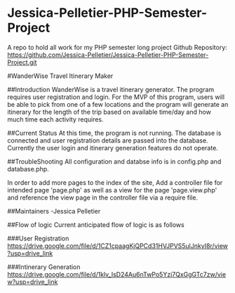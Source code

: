 # Jessica-Pelletier-PHP-Semester-Project
A repo to hold all work for my PHP semester long project
Github Repository: https://github.com/Jessica-Pelletier/Jessica-Pelletier-PHP-Semester-Project.git

#WanderWise Travel Itinerary Maker

##Introduction
WanderWise is a travel itinerary generator. The program requires user registration and login. For the MVP of this program, users will be able to pick from one of a few locations and the program will generate an itinerary for the length of the trip based on available time/day and how much time each activity requires. 

##Current Status 
At this time, the program is not running. The database is connected and user registration details are passed into the database. Currently the user login and itinerary generation features do not operate. 

##TroubleShooting
All configuration and databse info is in config.php and database.php.

In order to add more pages to the index of the site, Add a controller file for intended page 'page.php' as well as a view for the page 'page.view.php' and reference the view page in the controller file via a require file. 

##Maintainers
-Jessica Pelletier 

##Flow of logic
Current anticipated flow of logic is as follows

###User Registration
https://drive.google.com/file/d/1CZ1cpaagKjQPCd31HVJPVS5ulJnkyI8r/view?usp=drive_link

###Intinerary Generation
https://drive.google.com/file/d/1klv_IsD24Au6nTwPo5Yzj7QxGgGTc7zw/view?usp=drive_link

